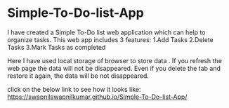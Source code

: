 # Simple-To-Do-list-App
I have created a Simple To-Do list web application which can help to organize tasks.
This web app includes 3 features:
1.Add Tasks
2.Delete Tasks
3.Mark Tasks as completed

Here I have used local storage of browser to store data . If you refresh the web page the data will not be disappeared. Even if you delete the tab and restore it again, the data will be not disappeared.

click on the below link to see how it looks like: 
https://swapnilswapnilkumar.github.io/Simple-To-Do-list-App/
